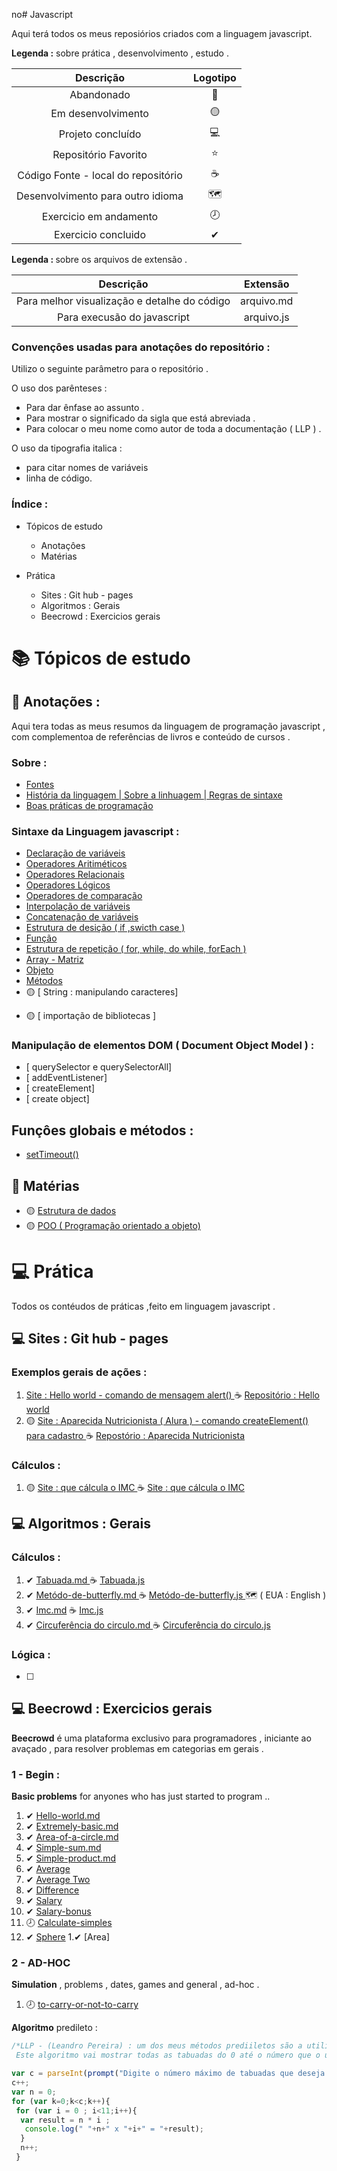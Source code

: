 no# Javascript 
<p> Aqui terá todos os meus reposiórios criados com a linguagem javascript. </p>


<strong> Legenda :</strong> sobre prática , desenvolvimento , estudo .

|Descrição | Logotipo   |
|:--: |:--:|
| Abandonado | 🔴 | 
| Em desenvolvimento    |  🟡  | 
| Projeto concluído    |  💻  | 
| Repositório Favorito | ⭐ | 
| Código Fonte - local do repositório | ☕ | 
| Desenvolvimento para outro idioma | 🗺️ |
| Exercicio em andamento |  🕗  |  
| Exercicio concluido | ✔ | 

<p> <strong> Legenda : </strong> sobre os arquivos de extensão . </p>

| Descrição | Extensão |
|:--:|:--:|
| Para melhor visualização e detalhe do código | arquivo.md|
| Para execusão do javascript | arquivo.js |

### Convençôes usadas para anotaçôes do repositório :

<p> Utilizo o seguinte parâmetro para o repositório . </p>

 <p> O uso dos parênteses : </p>

* Para dar ênfase ao assunto .
* Para mostrar o significado da sigla que está abreviada .
* Para colocar o meu nome como autor de toda a documentação ( LLP )  .
  
 <p> O uso da tipografia italica : </p>

* para citar nomes de variáveis 
* linha de código.

### Índice :

* Tópicos de estudo 

   * Anotaçôes
   * Matérias


* Prática 

   * Sites : Git hub - pages 
   * Algoritmos : Gerais
   * Beecrowd : Exercicios gerais 




# 📚 Tópicos de estudo

## :book: Anotações  :

<p> Aqui tera todas as meus resumos da linguagem de programação javascript , com complementoa de referências de livros e conteúdo de cursos . </p>

### Sobre :

* [ Fontes ](https://github.com/LeandroPereira2603/Javascript/blob/main/Explica%C3%A7%C3%B4es/fontes.md)
* [ História da linguagem | Sobre a linhuagem | Regras de sintaxe   ](https://github.com/LeandroPereira2603/Javascript/blob/main/Explica%C3%A7%C3%B4es/Regras%20de%20sintaxe%20e%20historia%20.md)
* [ Boas práticas de programação ](https://github.com/LeandroPereira2603/Javascript/blob/main/Explica%C3%A7%C3%B4es/Boas-pr%C3%A1ticas-de-programa%C3%A7%C3%A3o.md)

### Sintaxe da Linguagem javascript :

* [ Declaração de variáveis](https://github.com/LeandroPereira2603/Javascript/blob/main/Explica%C3%A7%C3%B4es/Declara%C3%A7%C3%A3o%20de%20vari%C3%A1vel.md)
* [ Operadores Aritiméticos](https://github.com/LeandroPereira2603/Javascript/blob/main/Explica%C3%A7%C3%B4es/Operadores-aritmetico.md)
* [ Operadores Relacionais](https://github.com/LeandroPereira2603/Javascript/blob/main/Explica%C3%A7%C3%B4es/Operadores%20relacionais.md)
* [ Operadores Lógicos](https://github.com/LeandroPereira2603/Javascript/blob/main/Explica%C3%A7%C3%B4es/Operadores%20de%20l%C3%B3gica.md)
* [ Operadores de comparação ](https://github.com/LeandroPereira2603/Javascript/blob/main/Explica%C3%A7%C3%B4es/Operadores%20de%20compara%C3%A7%C3%A3o.md)
* [ Interpolação de variáveis ](https://github.com/LeandroPereira2603/Javascript/blob/main/Explica%C3%A7%C3%B4es/Interpola%C3%A7%C3%A3o%20de%20variavel%20.md)
* [ Concatenação de variáveis ](https://github.com/LeandroPereira2603/Javascript/blob/main/Explica%C3%A7%C3%B4es/Concatena%C3%A7%C3%A3o%20de%20variavel.md)
* [ Estrutura de desição ( if ,swicth case ) ](https://github.com/LeandroPereira2603/Javascript/blob/main/Explica%C3%A7%C3%B4es/Estrutura%20de%20decisao%20if%20%20switch%20case.md)
* [ Função](https://github.com/LeandroPereira2603/Javascript/blob/main/Explica%C3%A7%C3%B4es/Fun%C3%A7%C3%A3o.md)
* [ Estrutura de repetição ( for, while, do while, forEach )](https://github.com/LeandroPereira2603/Javascript/blob/main/Explica%C3%A7%C3%B4es/Estrutura-for-while-do-while.md)
* [ Array - Matriz](https://github.com/LeandroPereira2603/Javascript/blob/main/Explica%C3%A7%C3%B4es/Array.md)
* [ Objeto ](https://github.com/LeandroPereira2603/Javascript/blob/main/Explica%C3%A7%C3%B4es/Objeto.md)
* [ Métodos ](https://github.com/LeandroPereira2603/Javascript/blob/main/Explica%C3%A7%C3%B4es/Metodo.md)
* 🟡 [ String : manipulando caracteres]
+ 🟡 [ importação de bibliotecas ]

### Manipulação de elementos DOM ( Document Object Model ) :

* [ querySelector e querySelectorAll]
* [ addEventListener]
* [ createElement]
* [ create object]

## Funçôes globais e métodos :

* [setTimeout()](https://github.com/LeandroPereira2603/Javascript/blob/main/Explica%C3%A7%C3%B4es/setTimeout.md)

## :book: Matérias 

* 🟡 [ Estrutura de dados ](https://github.com/LeandroPereira2603/Javascript/blob/main/Explica%C3%A7%C3%B4es/Estrutura%20de%20dados.md)
* 🟡 [POO ( Programação orientado a objeto) ](https://github.com/LeandroPereira2603/Javascript/blob/main/Explica%C3%A7%C3%B4es/Orienta%C3%A7%C3%A3o-objeto.md)


# 💻 Prática 

<p> Todos os contéudos de práticas ,feito em linguagem javascript .</p>

## :computer: Sites : Git hub - pages 

### Exemplos gerais de ações :
1.  [  Site : Hello world - comando de mensagem  alert()  ](https://leandropereira2603.github.io/Hello-World-Javascript/)  ☕ [Repositório : Hello world ](https://github.com/LeandroPereira2603/Hello-World-Javascript)
1. 🟡 [ Site : Aparecida Nutricionista ( Alura ) - comando createElement() para cadastro ](https://leandropereira2603.github.io/site-aparecida-nutricionista/) ☕ [Repostório : Aparecida Nutricionista ](https://github.com/LeandroPereira2603/site-aparecida-nutricionista)


### Cálculos :

1. 🟡 [ Site : que cálcula o IMC ](https://leandropereira2603.github.io/site-imc/) ☕ [ Site : que cálcula o IMC ](https://github.com/LeandroPereira2603/site-imc)


## :computer: Algoritmos : Gerais  
 
### Cálculos :

1. ✔ [ Tabuada.md  ](https://github.com/LeandroPereira2603/Javascript/blob/main/Pratica/Algoritmos/explica%C3%A7%C3%B4es/tabuada.md)  ☕  [ Tabuada.js ](https://github.com/LeandroPereira2603/Javascript/blob/main/Pratica/Algoritmos/Tabuada/function.js) 
1. ✔ [  Metódo-de-butterfly.md  ](https://github.com/LeandroPereira2603/Javascript/blob/main/Pratica/Algoritmos/explica%C3%A7%C3%B4es/Metodo-butterfly.md) ☕ [ Metódo-de-butterfly.js ](https://github.com/LeandroPereira2603/Javascript/blob/main/Pratica/Algoritmos/Metodo-butterfly/function.js)🗺️ ( EUA : English )
1. ✔ [ Imc.md](https://github.com/LeandroPereira2603/Javascript/blob/main/Pratica/Algoritmos/explica%C3%A7%C3%B4es/Imc.md) ☕ [ Imc.js](https://github.com/LeandroPereira2603/Javascript/blob/main/Pratica/Algoritmos/IMC/funtion.js)
1. ✔ [ Circuferência do circulo.md ](https://github.com/LeandroPereira2603/Javascript/blob/main/Pratica/Algoritmos/explica%C3%A7%C3%B4es/Circufer%C3%AAncia-do-circulo.md) ☕  [ Circuferência do circulo.js ](https://github.com/LeandroPereira2603/Javascript/blob/main/Pratica/Algoritmos/Circuferencia%20do%20circulo/function.js)

###  Lógica :
* [ ]

## :computer: Beecrowd : Exercicios gerais  

<p> <strong>Beecrowd</strong> é uma plataforma exclusivo para programadores , iniciante ao avaçado , para resolver problemas em categorias em gerais . </p>

### 1 - Begin :
 
**Basic problems** for anyones who has just started to program .. 

1. ✔ [ Hello-world.md](https://github.com/LeandroPereira2603/Javascript/blob/main/Pratica/Beecrowd/explica%C3%A7%C3%B4es/Begin/hello-world.md)
1. ✔ [ Extremely-basic.md ](https://github.com/LeandroPereira2603/Javascript/blob/main/Pratica/Beecrowd/explica%C3%A7%C3%B4es/Begin/extremely-basic.md)
1. ✔ [ Area-of-a-circle.md](https://github.com/LeandroPereira2603/Javascript/blob/main/Pratica/Beecrowd/explica%C3%A7%C3%B4es/Begin/area-of-a-circle.md)
1. ✔ [ Simple-sum.md](https://github.com/LeandroPereira2603/Javascript/blob/main/Pratica/Beecrowd/explica%C3%A7%C3%B4es/Begin/Simple-sum.md)
1. ✔ [ Simple-product.md](https://github.com/LeandroPereira2603/Javascript/blob/main/Pratica/Beecrowd/explica%C3%A7%C3%B4es/Begin/Simple%20Product.md)
1. ✔ [ Average ](https://github.com/LeandroPereira2603/Javascript/blob/main/Pratica/Beecrowd/explica%C3%A7%C3%B4es/Begin/Average-one.md)
1. ✔ [ Average Two ](https://github.com/LeandroPereira2603/Javascript/blob/main/Pratica/Beecrowd/explica%C3%A7%C3%B4es/Begin/Average-two.md)
1. ✔ [ Difference ](https://github.com/LeandroPereira2603/Javascript/blob/main/Pratica/Beecrowd/explica%C3%A7%C3%B4es/Begin/Difference.md)
1. ✔ [ Salary ](https://github.com/LeandroPereira2603/Javascript/blob/main/Pratica/Beecrowd/explica%C3%A7%C3%B4es/Begin/Salary.md)
1. ✔ [ Salary-bonus ](https://github.com/LeandroPereira2603/Javascript/blob/main/Pratica/Beecrowd/explica%C3%A7%C3%B4es/Begin/Salary-with-bonus.md)
1. 🕗 [ Calculate-simples ](https://github.com/LeandroPereira2603/Javascript/blob/main/Pratica/Beecrowd/explica%C3%A7%C3%B4es/Begin/Simple-calculate.md)
1. ✔ [ Sphere](https://github.com/LeandroPereira2603/Javascript/blob/main/Pratica%2FBeecrowd%2Fexplica%C3%A7%C3%B4es%2FBegin%2FSphere.md)
1.✔ [Area]
### 2 - AD-HOC 
**Simulation** , problems , dates, games and general , ad-hoc  .

1. 🕗 [to-carry-or-not-to-carry](https://github.com/LeandroPereira2603/Javascript/blob/main/Pratica/Beecrowd/explica%C3%A7%C3%B4es/Ad-hoc/to-carry-or-not-to-carry.md)


**Algoritmo** predileto :

```javascript
/*LLP - (Leandro Pereira) : um dos meus métodos prediiletos são a utilização do for , exemplo :
 Este algoritmo vai mostrar todas as tabuadas do 0 até o número que o usuario digitar */

var c = parseInt(prompt("Digite o número máximo de tabuadas que deseja visualizar ")); 
c++;
var n = 0;
for (var k=0;k<c;k++){ 
 for (var i = 0 ; i<11;i++){
  var result = n * i ;
   console.log(" "+n+" x "+i+" = "+result);
  }
  n++;
 }
```
       
    
  

<!-- colocar imagem e link 
 [![Binder](https://mybinder.org/badge_logo.svg)](https://mybinder.org/v2/gh/storopoli/ciencia-de-dados/main?filepath=notebooks%2FAula_Especial_Python.ipynb)
-->

